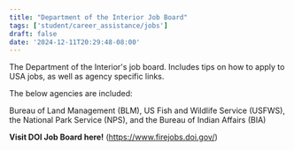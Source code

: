 ```yaml
---
title: "Department of the Interior Job Board"
tags: ['student/career_assistance/jobs']
draft: false
date: '2024-12-11T20:29:48-08:00'
---
```


The Department of the Interior's job board. Includes tips on how to apply to USA jobs, as well as agency specific links.

The below agencies are included:

Bureau of Land Management (BLM), US Fish and Wildlife Service (USFWS), the National Park Service (NPS), and the Bureau of Indian Affairs (BIA)

**Visit DOI Job Board here!** (https://www.firejobs.doi.gov/)

